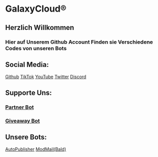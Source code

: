 <h1>GalaxyCloud®</h1>
<h2>Herzlich Willkommen</h2>
<h3>Hier auf Unserem Github Account Finden sie Verschiedene Codes von unseren Bots</h3>


<h2>Social Media:</h2>
<a href="https://github.com/GalaxyCloud01">Github</a>
<a href="https://tiktok.com/@galaxycloud01">TikTok</a>
<a href="https://www.youtube.com/channel/UCn2vQ5MsWpEecdWhfdAOreg">YouTube</a>
<a href="https://twitter.com/@GalaxyCloud01">Twitter</a>
<a href="https://discord.gg/ecdAG4t6Ea">Discord</a>

<h2>Supporte Uns:</h2>

<a href="https://discord.com/oauth2/authorize?client_id=981594829140135968&scope=bot%20applications.commands&permissions=2146958847"><h3>Partner Bot</h3></a>
<a href="https://discord.com/api/oauth2/authorize?client_id=991026134349152347&permissions=8&scope=applications.commands%20bot"><h3>Giveaway Bot</h3></a>


<h2>Unsere Bots:</h2>
<a href="https://github.com/GalaxyCloud01/AutoPublisher">AutoPublisher</a>
<a href="https://github.com/GalaxyCloud01/">ModMail(Bald)</a>
<a href="
